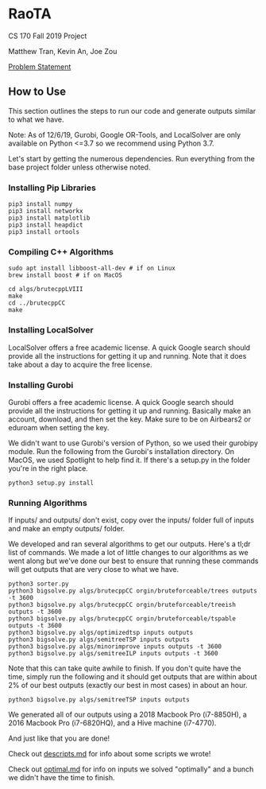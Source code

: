# RaoTA
CS 170 Fall 2019 Project

Matthew Tran, Kevin An, Joe Zou

[Problem Statement](docs/spec.pdf)

## How to Use

This section outlines the steps to run our code and generate outputs similar to what we have.

Note: As of 12/6/19, Gurobi, Google OR-Tools, and LocalSolver are only available on Python <=3.7 so we recommend using Python 3.7.

Let's start by getting the numerous dependencies. Run everything from the base project folder unless otherwise noted.

### Installing Pip Libraries
```
pip3 install numpy
pip3 install networkx
pip3 install matplotlib
pip3 install heapdict
pip3 install ortools
```

### Compiling C++ Algorithms
```
sudo apt install libboost-all-dev # if on Linux
brew install boost # if on MacOS

cd algs/brutecppLVIII
make
cd ../brutecppCC
make
```

### Installing LocalSolver

LocalSolver offers a free academic license. A quick Google search should provide all the instructions for getting it up and running. Note that it does take about a day to acquire the free license.

### Installing Gurobi

Gurobi offers a free academic license. A quick Google search should provide all the instructions for getting it up and running. Basically make an account, download, and then set the key. Make sure to be on Airbears2 or eduroam when setting the key.

We didn't want to use Gurobi's version of Python, so we used their gurobipy module. Run the following from the Gurobi's installation directory. On MacOS, we used Spotlight to help find it. If there's a setup.py in the folder you're in the right place.
```
python3 setup.py install
```

### Running Algorithms

If inputs/ and outputs/ don't exist, copy over the inputs/ folder full of inputs and make an empty outputs/ folder.

We developed and ran several algorithms to get our outputs. Here's a tl;dr list of commands. We made a lot of little changes to our algorithms as we went along but we've done our best to ensure that running these commands will get outputs that are very close to what we have.

```
python3 sorter.py
python3 bigsolve.py algs/brutecppCC orgin/bruteforceable/trees outputs -t 3600
python3 bigsolve.py algs/brutecppCC orgin/bruteforceable/treeish outputs -t 3600
python3 bigsolve.py algs/brutecppCC orgin/bruteforceable/tspable outputs -t 3600
python3 bigsolve.py algs/optimizedtsp inputs outputs
python3 bigsolve.py algs/semitreeTSP inputs outputs
python3 bigsolve.py algs/minorimprove inputs outputs -t 3600
python3 bigsolve.py algs/semitreeILP inputs outputs -t 3600
```

Note that this can take quite awhile to finish. If you don't quite have the time, simply run the following and it should get outputs that are within about 2% of our best outputs (exactly our best in most cases) in about an hour.

```
python3 bigsolve.py algs/semitreeTSP inputs outputs
```

We generated all of our outputs using a 2018 Macbook Pro (i7-8850H), a 2016 Macbook Pro (i7-6820HQ), and a Hive machine (i7-4770).

And just like that you are done!

Check out [descripts.md](docs/descripts.md) for info about some scripts we wrote!

Check out [optimal.md](docs/optimal.md) for info on inputs we solved "optimally" and a bunch we didn't have the time to finish.